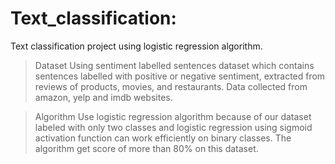 # Text_classification:


Text classification project using logistic regression algorithm.

> Dataset
    Using sentiment labelled sentences dataset which contains sentences labelled with positive or negative sentiment, extracted from           reviews   of products, movies, and restaurants.
    Data collected from amazon, yelp and imdb websites.

> Algorithm
    Use logistic regression algorithm because of our dataset labeled with only two classes and logistic regression using sigmoid               activation function can work efficiently on binary classes.
    The algorithm get score of more than 80% on this dataset.

